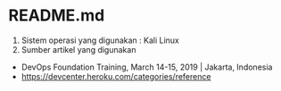 ﻿# README.md
1. Sistem operasi yang digunakan : Kali Linux
2. Sumber artikel yang digunakan
- DevOps Foundation Training, March 14-15, 2019 | Jakarta, Indonesia
- https://devcenter.heroku.com/categories/reference
